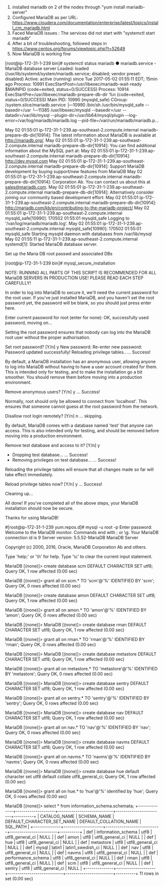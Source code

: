 
1. installed mariadb on 2 of the nodes through "yum install mariadb-server"
2. Configured MariaDB as per URL: https://www.cloudera.com/documentation/enterprise/latest/topics/install_cm_mariadb.html
3. Faced MariaDB issues : The services did not start with "systemctl start mariadb"
4. After a bit of troubleshooting, followed steps in https://www.centos.org/forums/viewtopic.php?t=52649
5. Now MariaDB is working fine


[root@ip-172-31-1-239 bin]# systemctl status mariadb
● mariadb.service - MariaDB database server
   Loaded: loaded (/usr/lib/systemd/system/mariadb.service; disabled; vendor preset: disabled)
   Active: active (running) since Tue 2017-05-02 01:55:11 EDT; 15min ago
  Process: 10991 ExecStartPost=/usr/libexec/mariadb-wait-ready $MAINPID (code=exited, status=0/SUCCESS)
  Process: 10914 ExecStartPre=/usr/libexec/mariadb-prepare-db-dir %n (code=exited, status=0/SUCCESS)
 Main PID: 10990 (mysqld_safe)
   CGroup: /system.slice/mariadb.service
           ├─10990 /bin/sh /usr/bin/mysqld_safe --basedir=/usr
           └─11385 /usr/libexec/mysqld --basedir=/usr --datadir=/var/lib/mysql --plugin-dir=/usr/lib64/mysql/plugin --log-error=/var/log/mariadb/mariadb.log --pid-file=/var/run/mariadb/mariadb.p...

May 02 01:55:01 ip-172-31-1-239.ap-southeast-2.compute.internal mariadb-prepare-db-dir[10914]: The latest information about MariaDB is available at http://mariadb.org/.
May 02 01:55:01 ip-172-31-1-239.ap-southeast-2.compute.internal mariadb-prepare-db-dir[10914]: You can find additional information about the MySQL part at:
May 02 01:55:01 ip-172-31-1-239.ap-southeast-2.compute.internal mariadb-prepare-db-dir[10914]: http://dev.mysql.com
May 02 01:55:01 ip-172-31-1-239.ap-southeast-2.compute.internal mariadb-prepare-db-dir[10914]: Support MariaDB development by buying support/new features from MariaDB
May 02 01:55:01 ip-172-31-1-239.ap-southeast-2.compute.internal mariadb-prepare-db-dir[10914]: Corporation Ab. You can contact us about this at sales@mariadb.com.
May 02 01:55:01 ip-172-31-1-239.ap-southeast-2.compute.internal mariadb-prepare-db-dir[10914]: Alternatively consider joining our community based development effort:
May 02 01:55:01 ip-172-31-1-239.ap-southeast-2.compute.internal mariadb-prepare-db-dir[10914]: http://mariadb.com/kb/en/contributing-to-the-mariadb-project/
May 02 01:55:01 ip-172-31-1-239.ap-southeast-2.compute.internal mysqld_safe[10990]: 170502 01:55:01 mysqld_safe Logging to '/var/log/mariadb/mariadb.log'.
May 02 01:55:01 ip-172-31-1-239.ap-southeast-2.compute.internal mysqld_safe[10990]: 170502 01:55:01 mysqld_safe Starting mysqld daemon with databases from /var/lib/mysql
May 02 01:55:11 ip-172-31-1-239.ap-southeast-2.compute.internal systemd[1]: Started MariaDB database server.


Set up the Maria DB root passwd and associated DBs

[root@ip-172-31-1-239 bin]# mysql_secure_installation

NOTE: RUNNING ALL PARTS OF THIS SCRIPT IS RECOMMENDED FOR ALL MariaDB
      SERVERS IN PRODUCTION USE!  PLEASE READ EACH STEP CAREFULLY!

In order to log into MariaDB to secure it, we'll need the current
password for the root user.  If you've just installed MariaDB, and
you haven't set the root password yet, the password will be blank,
so you should just press enter here.

Enter current password for root (enter for none):
OK, successfully used password, moving on...

Setting the root password ensures that nobody can log into the MariaDB
root user without the proper authorisation.

Set root password? [Y/n] y
New password:
Re-enter new password:
Password updated successfully!
Reloading privilege tables..
 ... Success!


By default, a MariaDB installation has an anonymous user, allowing anyone
to log into MariaDB without having to have a user account created for
them.  This is intended only for testing, and to make the installation
go a bit smoother.  You should remove them before moving into a
production environment.

Remove anonymous users? [Y/n] y
 ... Success!

Normally, root should only be allowed to connect from 'localhost'.  This
ensures that someone cannot guess at the root password from the network.

Disallow root login remotely? [Y/n] n
 ... skipping.

By default, MariaDB comes with a database named 'test' that anyone can
access.  This is also intended only for testing, and should be removed
before moving into a production environment.

Remove test database and access to it? [Y/n] y
 - Dropping test database...
 ... Success!
 - Removing privileges on test database...
 ... Success!

Reloading the privilege tables will ensure that all changes made so far
will take effect immediately.

Reload privilege tables now? [Y/n] y
 ... Success!

Cleaning up...

All done!  If you've completed all of the above steps, your MariaDB
installation should now be secure.

Thanks for using MariaDB!



#[root@ip-172-31-1-239 yum.repos.d]# mysql -u root -p
Enter password:
Welcome to the MariaDB monitor.  Commands end with ; or \g.
Your MariaDB connection id is 9
Server version: 5.5.52-MariaDB MariaDB Server

Copyright (c) 2000, 2016, Oracle, MariaDB Corporation Ab and others.

Type 'help;' or '\h' for help. Type '\c' to clear the current input statement.

MariaDB [(none)]> create database scm DEFAULT CHARACTER SET utf8;
Query OK, 1 row affected (0.00 sec)

MariaDB [(none)]> grant all on scm.* TO 'scm'@'%' IDENTIFIED BY 'scm';
Query OK, 0 rows affected (0.00 sec)

MariaDB [(none)]> create database amon DEFAULT CHARACTER SET utf8;
Query OK, 1 row affected (0.00 sec)

MariaDB [(none)]> grant all on amon.* TO 'amon'@'%' IDENTIFIED BY 'amon';
Query OK, 0 rows affected (0.00 sec)

MariaDB [(none)]>
MariaDB [(none)]> create database rman DEFAULT CHARACTER SET utf8;
Query OK, 1 row affected (0.00 sec)

MariaDB [(none)]> grant all on rman.* TO 'rman'@'%' IDENTIFIED BY 'rman';
Query OK, 0 rows affected (0.00 sec)

MariaDB [(none)]>
MariaDB [(none)]> create database metastore DEFAULT CHARACTER SET utf8;
Query OK, 1 row affected (0.00 sec)

MariaDB [(none)]> grant all on metastore.* TO 'metastore'@'%' IDENTIFIED BY 'metastore';
Query OK, 0 rows affected (0.00 sec)

MariaDB [(none)]>
MariaDB [(none)]> create database sentry DEFAULT CHARACTER SET utf8;
Query OK, 1 row affected (0.00 sec)

MariaDB [(none)]> grant all on sentry.* TO 'sentry'@'%' IDENTIFIED BY 'sentry';
Query OK, 0 rows affected (0.00 sec)

MariaDB [(none)]>
MariaDB [(none)]> create database nav DEFAULT CHARACTER SET utf8;
Query OK, 1 row affected (0.00 sec)

MariaDB [(none)]> grant all on nav.* TO 'nav'@'%' IDENTIFIED BY 'nav';
Query OK, 0 rows affected (0.00 sec)

MariaDB [(none)]>
MariaDB [(none)]> create database navms DEFAULT CHARACTER SET utf8;
Query OK, 1 row affected (0.00 sec)

MariaDB [(none)]> grant all on navms.* TO 'navms'@'%' IDENTIFIED BY 'navms';
Query OK, 0 rows affected (0.00 sec)

MariaDB [(none)]>
MariaDB [(none)]> create database hue default character set utf8 default collate utf8_general_ci;
Query OK, 1 row affected (0.00 sec)

MariaDB [(none)]> grant all on hue.* to 'hue'@'%' identified by 'hue';
Query OK, 0 rows affected (0.00 sec)


MariaDB [(none)]> select * from information_schema.schemata;
+--------------+--------------------+----------------------------+------------------------+----------+
| CATALOG_NAME | SCHEMA_NAME        | DEFAULT_CHARACTER_SET_NAME | DEFAULT_COLLATION_NAME | SQL_PATH |
+--------------+--------------------+----------------------------+------------------------+----------+
| def          | information_schema | utf8                       | utf8_general_ci        | NULL     |
| def          | amon               | utf8                       | utf8_general_ci        | NULL     |
| def          | hue                | utf8                       | utf8_general_ci        | NULL     |
| def          | metastore          | utf8                       | utf8_general_ci        | NULL     |
| def          | mysql              | latin1                     | latin1_swedish_ci      | NULL     |
| def          | nav                | utf8                       | utf8_general_ci        | NULL     |
| def          | navms              | utf8                       | utf8_general_ci        | NULL     |
| def          | performance_schema | utf8                       | utf8_general_ci        | NULL     |
| def          | rman               | utf8                       | utf8_general_ci        | NULL     |
| def          | scm                | utf8                       | utf8_general_ci        | NULL     |
| def          | sentry             | utf8                       | utf8_general_ci        | NULL     |
+--------------+--------------------+----------------------------+------------------------+----------+
11 rows in set (0.00 sec)
